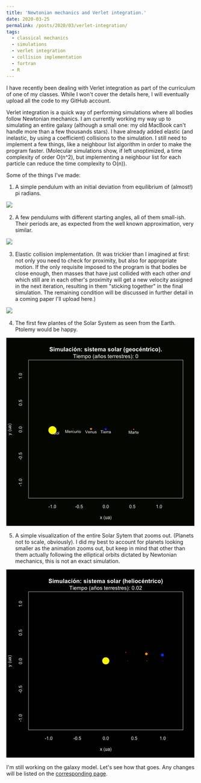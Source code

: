 ```yaml
---
title: 'Newtonian mechanics and Verlet integration.'
date: 2020-03-25
permalink: /posts/2020/03/verlet-integration/
tags:
  - classical mechanics
  - simulations
  - verlet integration
  - collision implementation
  - fortran
  - R
---
```


I have recently been dealing with Verlet integration as part of the curriculum of one of my classes. While I won't cover the details here, I will eventually upload all the code to my GitHub account.

Verlet integration is a quick way of performing simulations where all bodies follow Newtonian mechanics. I am currently working my way up to simulating an entire galaxy (although a small one: my old MacBook can't handle more than a few thousands stars). I have already added elastic (and inelastic, by using a coefficient) collisions to the simulation. I still need to implement a few things, like a neighbour list algorithm in order to make the program faster. (Molecular simulations show, if left unoptimized, a time complexity of order O(n^2), but implementing a neighbour list for each particle can reduce the time complexity to O(n)).

Some of the things I've made:

 1. A simple pendulum with an initial deviation from equilibrium of (almost!) pi radians.
 
![](https://github.com/malmriv/malmriv.github.io/blob/master/_posts/verlet/almost-pi-deviation.gif?raw=true)

 2. A few pendulums with different starting angles, all of them small-ish. Their periods are,
 as expected from the well known approximation, very similar.
 
 ![](https://github.com/malmriv/malmriv.github.io/blob/master/_posts/verlet/small_oscillation.gif?raw=true)

 3. Elastic collision implementation. (It was trickier than I imagined at first: not only you need to check for proximity, but also for appropriate motion. If the only requisite imposed to the program is that bodies be close enough, then masses that have just collided with each other *and* which still are in each other's proximity will get a new velocity assigned in the next iteration, resulting in them "sticking together" in the final simulation. The remaining condition will be discussed in further detail in a coming paper I'll upload here.)
 
![](https://github.com/malmriv/malmriv.github.io/blob/master/_posts/verlet/collisions.gif?raw=true)

 4. The first few plantes of the Solar System as seen from the Earth. Ptolemy would be happy.
 
![](https://github.com/malmriv/solarsystem/blob/master/animations/geocentric.gif?raw=true)
 
 5. A simple visualization of the entire Solar Sytem that zooms out. (Planets not to scale, obviously). I did my best to account for planets looking smaller as the animation zooms out, but keep in mind that other than them actually following the elliptical orbits dictated by Newtonian mechanics, this is not an exact simulation.

![](https://github.com/malmriv/solarsystem/blob/master/animations/dynamic.gif?raw=true)

I'm still working on the galaxy model. Let's see how that goes. Any changes will be listed on the [corresponding page](https://github.com/malmriv/galaxy).
